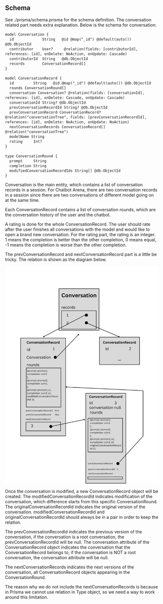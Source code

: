 ## Schema

See ./prisma/schema.prisma for the schema definition.
The conversation related part needs extra explanation.
Below is the schema for conversation:

```
model Conversation {
  id             String   @id @map("_id") @default(auto()) @db.ObjectId
  contributor    User?     @relation(fields: [contributorId], references: [id], onDelete: NoAction, onUpdate: Cascade)
  contributorId  String   @db.ObjectId
  records        ConversationRecord[]
}

model ConversationRecord {
  id         String   @id @map("_id") @default(auto()) @db.ObjectId
  rounds ConversationRound[]
  conversation Conversation? @relation(fields: [conversationId], references: [id], onDelete: Cascade, onUpdate: Cascade)
  conversationId String? @db.ObjectId
  prevConversationRecordId String? @db.ObjectId
  prevConversationRecord ConversationRecord? @relation("conversationTree", fields: [prevConversationRecordId], references: [id], onDelete: NoAction, onUpdate: NoAction)
  nextConversationRecords ConversationRecord[] @relation("conversationTree")
  modelName String
  rating     Int?
}

type ConversationRound {
  prompt     String
  completion String
  modifiedConversationRecordIds String[] @db.ObjectId
}
```

Conversation is the main entity, which contains a list of conversation records in a session. For Chatbot Arena, there are two conversation records in a session since there are two conversations of different model going on at the same time.

Each ConversationRecord contains a list of conversation rounds, which are the conversation history of the user and the chatbot.

A rating is done for the whole ConversationRecord. The user should rate after the user finishes all conversations with the model and would like to open a brand new conversation. For the rating part, the rating is an integer. 1 means the completion is better than the other completion, 0 means equal, -1 means the completion is worse than the other completion.

The prevConversationRecord and nextConversationRecord part is a little be tricky. The relation is shown as the diagram below.

![Illustration of the schema](./public/conversation_schema_explanation.png)

Once the conversation is modified, a new ConversationRecord object will be created. The modifiedConversationRecordId indicates modification of the conversation, which difference starts from this specific ConversationRound. The originalConversationRecordId indicates the original version of the conversation. modifiedConversationRecordId and originalConversationRecordId should always be in a pair in order to keep the relation.

The prevConversationRecordId indicates the previous version of the conversation, if the conversation is a root conversation, the prevConversationRecordId will be null. The conversation attribute of the ConversationRecord object indicates the conversation that the ConversationRecord belongs to, if the conversation is NOT a root conversation, the conversation attribute will be null.

The nextConversationRecords indicates the next versions of the conversation, all ConversationRecord objects appearing in the ConversationRound.

The reason why we do not include the nextConversationRecords is because in Prisma we cannot use relation in Type object, so we need a way to work around this limitation.
